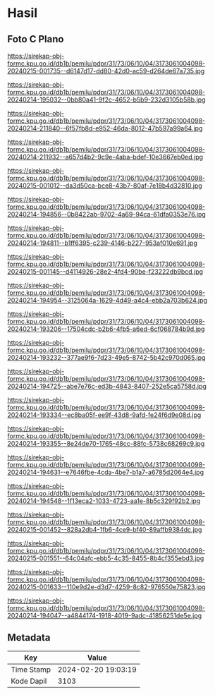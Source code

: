 # Hasil

## Foto C Plano

https://sirekap-obj-formc.kpu.go.id/db1b/pemilu/pdpr/31/73/06/10/04/3173061004098-20240215-001735--d6147d17-dd80-42d0-ac59-d264de67a735.jpg

https://sirekap-obj-formc.kpu.go.id/db1b/pemilu/pdpr/31/73/06/10/04/3173061004098-20240214-195032--0bb80a41-9f2c-4652-b5b9-232d3105b58b.jpg

https://sirekap-obj-formc.kpu.go.id/db1b/pemilu/pdpr/31/73/06/10/04/3173061004098-20240214-211840--6f57fb8d-e952-46da-8012-47b597a99a64.jpg

https://sirekap-obj-formc.kpu.go.id/db1b/pemilu/pdpr/31/73/06/10/04/3173061004098-20240214-211932--a657d4b2-9c9e-4aba-bdef-10e3667eb0ed.jpg

https://sirekap-obj-formc.kpu.go.id/db1b/pemilu/pdpr/31/73/06/10/04/3173061004098-20240215-001012--da3d50ca-bce8-43b7-80af-7e18b4d32810.jpg

https://sirekap-obj-formc.kpu.go.id/db1b/pemilu/pdpr/31/73/06/10/04/3173061004098-20240214-194856--0b8422ab-9702-4a69-94ca-61dfa0353e76.jpg

https://sirekap-obj-formc.kpu.go.id/db1b/pemilu/pdpr/31/73/06/10/04/3173061004098-20240214-194811--b1ff6395-c239-4146-b227-953af010e691.jpg

https://sirekap-obj-formc.kpu.go.id/db1b/pemilu/pdpr/31/73/06/10/04/3173061004098-20240215-001145--d4114926-28e2-4fd4-90be-f23222db9bcd.jpg

https://sirekap-obj-formc.kpu.go.id/db1b/pemilu/pdpr/31/73/06/10/04/3173061004098-20240214-194954--3125064a-1629-4d49-a4c4-ebb2a703b624.jpg

https://sirekap-obj-formc.kpu.go.id/db1b/pemilu/pdpr/31/73/06/10/04/3173061004098-20240214-193206--17504cdc-b2b6-4fb5-a6ed-6cf068784b9d.jpg

https://sirekap-obj-formc.kpu.go.id/db1b/pemilu/pdpr/31/73/06/10/04/3173061004098-20240214-193232--377ae9f6-7d23-49e5-8742-5b42c970d065.jpg

https://sirekap-obj-formc.kpu.go.id/db1b/pemilu/pdpr/31/73/06/10/04/3173061004098-20240214-194725--abe7e76c-ed3b-4843-8407-252e5ca5758d.jpg

https://sirekap-obj-formc.kpu.go.id/db1b/pemilu/pdpr/31/73/06/10/04/3173061004098-20240214-193334--ec8ba05f-ee9f-43d8-9afd-fe24f6d9e08d.jpg

https://sirekap-obj-formc.kpu.go.id/db1b/pemilu/pdpr/31/73/06/10/04/3173061004098-20240214-193355--8e24de70-1765-48cc-88fc-5738c68269c9.jpg

https://sirekap-obj-formc.kpu.go.id/db1b/pemilu/pdpr/31/73/06/10/04/3173061004098-20240214-194631--e7646fbe-4cda-4be7-b1a7-a6785d2064e4.jpg

https://sirekap-obj-formc.kpu.go.id/db1b/pemilu/pdpr/31/73/06/10/04/3173061004098-20240214-194548--1f13eca2-1033-4723-aa1e-8b5c329f92b2.jpg

https://sirekap-obj-formc.kpu.go.id/db1b/pemilu/pdpr/31/73/06/10/04/3173061004098-20240215-001452--828a2db4-1fb6-4ce9-bf40-89affb9384dc.jpg

https://sirekap-obj-formc.kpu.go.id/db1b/pemilu/pdpr/31/73/06/10/04/3173061004098-20240215-001551--64c04afc-ebb5-4c35-8455-8b4cf355ebd3.jpg

https://sirekap-obj-formc.kpu.go.id/db1b/pemilu/pdpr/31/73/06/10/04/3173061004098-20240215-001633--110e9d2e-d3d7-4259-8c82-976550e75823.jpg

https://sirekap-obj-formc.kpu.go.id/db1b/pemilu/pdpr/31/73/06/10/04/3173061004098-20240214-194047--a4844174-1918-4019-9adc-41856251de5e.jpg


## Metadata

| Key        | Value               |
| ---------- | ------------------- |
| Time Stamp | 2024-02-20 19:03:19 |
| Kode Dapil | 3103                |



